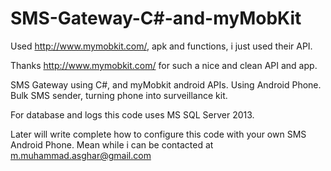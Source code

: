 # SMS-Gateway-C#-and-myMobKit
Used http://www.mymobkit.com/, apk and functions, i just used their API. 

Thanks http://www.mymobkit.com/ for such a nice and clean API and app.

SMS Gateway using C#, and myMobkit android APIs. Using Android Phone. Bulk SMS sender, turning phone into surveillance kit.

For database and logs this code uses MS SQL Server 2013.

Later will write complete how to configure this code with your own SMS Android Phone. Mean while i can be contacted at m.muhammad.asghar@gmail.com


